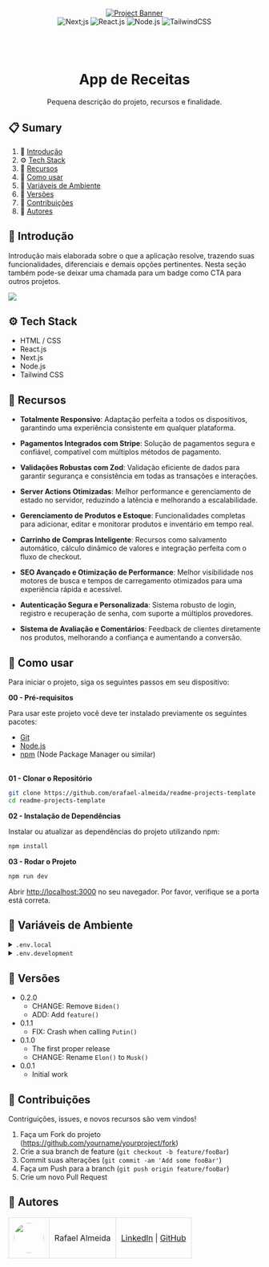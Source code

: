 <div align="center">
  <br />
    <a href="#" target="_blank">
      <img src="https://github.com/orafael-almeida/readme-projects-template/blob/main/images/banner.png?raw=true" alt="Project Banner">
    </a>
  <br />

  <div>
    <img src="https://img.shields.io/badge/-Next_JS-black?style=for-the-badge&logoColor=white&logo=next.js&color=black" alt="Next;js" />
    <img src="https://img.shields.io/badge/-React_JS-black?style=for-the-badge&logoColor=white&logo=react&color=61DAFB" alt="React.js" />
    <img src="https://img.shields.io/badge/-Node_js-black?style=for-the-badge&logoColor=white&logo=node.js&color=6DA55F" alt="Node.js" />
    <img src="https://img.shields.io/badge/-Tailwind_CSS-black?style=for-the-badge&logoColor=white&logo=tailwindcss&color=06B6D4" alt="TailwindCSS" />
  </div>
<br/><br/></br>
 
  <h1 align="center">App de Receitas</h1>

   <div align="center">
     Pequena descrição do projeto, recursos e finalidade.
    </div>
</div>

## 📋 <a name="table">Sumary</a>

1. 🤖 [Introdução](#introduction)
2. ⚙️ [Tech Stack](#tech-stack)
3. 🔋 [Recursos](#features)
4. 🤸 [Como usar](#quick-start)
5. 💾 [Variáveis de Ambiente](#envs)
6. 📅 [Versões](#versions)
7. 🤝 [Contribuições](#contributing)
8. 👥 [Autores](#authors)


## <a name="introduction">🤖 Introdução</a>

Introdução mais elaborada sobre o que a aplicação resolve, trazendo suas funcionalidades, diferenciais e demais opções pertinentes. Nesta seção também pode-se deixar uma chamada para um badge como CTA para outros projetos.

<a href="https://github.com/orafael-almeida/readme-projects-template" target="_blank"><img src="https://img.shields.io/badge/Deixar_uma_estrela_:)-%23121011.svg?style=for-the-badge&logo=github&logoColor=white" /></a>

## <a name="tech-stack">⚙️ Tech Stack</a>

- HTML / CSS
- React.js
- Next.js
- Node.js
- Tailwind CSS

## <a name="features">🔋 Recursos</a>

- **Totalmente Responsivo**: Adaptação perfeita a todos os dispositivos, garantindo uma experiência consistente em qualquer plataforma.

- **Pagamentos Integrados com Stripe**: Solução de pagamentos segura e confiável, compatível com múltiplos métodos de pagamento.

- **Validações Robustas com Zod**: Validação eficiente de dados para garantir segurança e consistência em todas as transações e interações.

- **Server Actions Otimizadas**: Melhor performance e gerenciamento de estado no servidor, reduzindo a latência e melhorando a escalabilidade.

- **Gerenciamento de Produtos e Estoque**: Funcionalidades completas para adicionar, editar e monitorar produtos e inventário em tempo real.

- **Carrinho de Compras Inteligente**: Recursos como salvamento automático, cálculo dinâmico de valores e integração perfeita com o fluxo de checkout.

- **SEO Avançado e Otimização de Performance**: Melhor visibilidade nos motores de busca e tempos de carregamento otimizados para uma experiência rápida e acessível.

- **Autenticação Segura e Personalizada**: Sistema robusto de login, registro e recuperação de senha, com suporte a múltiplos provedores.

- **Sistema de Avaliação e Comentários**: Feedback de clientes diretamente nos produtos, melhorando a confiança e aumentando a conversão.



## <a name="quick-start">🤸 Como usar</a>

Para iniciar o projeto, siga os seguintes passos em seu dispositivo:

**00 - Pré-requisitos**

Para usar este projeto você deve ter instalado previamente os seguintes pacotes:

- [Git](https://git-scm.com/)
- [Node.js](https://nodejs.org/en)
- [npm](https://www.npmjs.com/) (Node Package Manager ou similar)
<br/><br/>

**01 - Clonar o Repositório**

```bash
git clone https://github.com/orafael-almeida/readme-projects-template
cd readme-projects-template
```

**02 - Instalação de Dependências**

Instalar ou atualizar as dependências do projeto utilizando npm:

```bash
npm install
```

**03 - Rodar o Projeto**

```bash
npm run dev
```

Abrir [http://localhost:3000](http://localhost:3000) no seu navegador.
Por favor, verifique se a porta está correta.

## <a name="envs">💾 Variáveis de Ambiente</a>

<details>
<summary><code>.env.local</code></summary>

```
# Port where the application will run
PORT=3000

# Database connection URL
DATABASE_URL=postgresql://username:password@localhost:5432/mydatabase

# Secret key for generating JWT tokens
JWT_SECRET=my_super_secret_key

# Base URL for the API
API_BASE_URL=http://localhost:3000/api

# Execution environment (development, production, test)
NODE_ENV=development

# Email provider configuration
EMAIL_HOST=smtp.gmail.com
EMAIL_PORT=587
EMAIL_USER=myemail@gmail.com
EMAIL_PASSWORD=my_email_password

# API key for external service integration
THIRD_PARTY_API_KEY=1234567890abcdef

```

</details>

<details>
<summary><code>.env.development</code></summary>

```
# Port where the application will run
PORT=3000

# Database connection URL
DATABASE_URL=postgresql://username:password@localhost:5432/mydatabase

# Secret key for generating JWT tokens
JWT_SECRET=my_super_secret_key

# Base URL for the API
API_BASE_URL=http://localhost:3000/api

# Execution environment (development, production, test)
NODE_ENV=development

# Email provider configuration
EMAIL_HOST=smtp.gmail.com
EMAIL_PORT=587
EMAIL_USER=myemail@gmail.com
EMAIL_PASSWORD=my_email_password

# API key for external service integration
THIRD_PARTY_API_KEY=1234567890abcdef

```
</details>

## <a name="versions">📅 Versões</a>



* 0.2.0
    * CHANGE: Remove `Biden()`
    * ADD: Add `feature()`
* 0.1.1
    * FIX: Crash when calling `Putin()`
* 0.1.0
    * The first proper release
    * CHANGE: Rename `Elon()` to `Musk()`
* 0.0.1
    * Initial work

## <a name="constributing">🤝 Contribuições</a>

Contriguições, issues, e novos recursos são vem vindos!

1. Faça um Fork do projeto (<https://github.com/yourname/yourproject/fork>)
2. Crie a sua branch de feature (`git checkout -b feature/fooBar`)
3. Commit suas alterações (`git commit -am 'Add some fooBar'`)
4. Faça um Push para a branch (`git push origin feature/fooBar`)
5. Crie um novo Pull Request


## <a name="authors">👥 Autores</a>

<table style="border-collapse: collapse; table-layout: auto text-align: left;">

  <tbody>
    <tr>
      <td style="padding: 10px; border: 1px solid #ddd;">
        <img src="https://avatars.githubusercontent.com/u/173099475?v=4" width="60" style="border-radius: 50%; display: block; margin: 0 auto;">
      </td>
      <td style="padding: 10px; border: 1px solid #ddd;">Rafael Almeida</td>
      <td style="padding: 10px; border: 1px solid #ddd;">
        <a href="https://www.linkedin.com/in/orafael-almeida/" target="_blank">LinkedIn</a> |
        <a href="https://github.com/orafael-almeida" target="_blank">GitHub</a>
      </td>
    </tr>
  </tbody>
</table>
